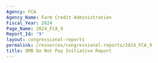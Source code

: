 ```yaml
---
Agency: FCA
Agency_Name: Farm Credit Administration
Fiscal_Year: 2024
Page_Name: 2024_FCA_9
Report_Id: '9'
layout: congressional-reports
permalink: /resources/congressional-reports/2024_FCA_9
title: OMB Do Not Pay Initiative Report
---
```

